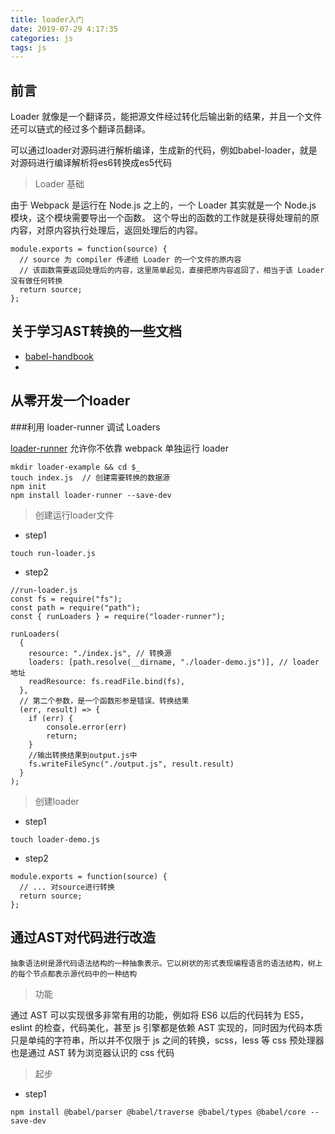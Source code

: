 ```yaml
---
title: loader入门
date: 2019-07-29 4:17:35
categories: js
tags: js
---
```



## 前言

Loader 就像是一个翻译员，能把源文件经过转化后输出新的结果，并且一个文件还可以链式的经过多个翻译员翻译。

可以通过loader对源码进行解析编译，生成新的代码，例如babel-loader，就是对源码进行编译解析将es6转换成es5代码

> Loader 基础

由于 Webpack 是运行在 Node.js 之上的，一个 Loader 其实就是一个 Node.js 模块，这个模块需要导出一个函数。 这个导出的函数的工作就是获得处理前的原内容，对原内容执行处理后，返回处理后的内容。

```
module.exports = function(source) {
  // source 为 compiler 传递给 Loader 的一个文件的原内容
  // 该函数需要返回处理后的内容，这里简单起见，直接把原内容返回了，相当于该 Loader 没有做任何转换
  return source;
};
```

## 关于学习AST转换的一些文档

* [babel-handbook](https://github.com/jamiebuilds/babel-handbook/blob/master/translations/en/user-handbook.md)
* 

## 从零开发一个loader

###利用 loader-runner 调试 Loaders


[loader-runner](https://www.npmjs.com/package/loader-runner) 允许你不依靠 webpack 单独运行 loader

```
mkdir loader-example && cd $_
touch index.js  // 创建需要转换的数据源
npm init
npm install loader-runner --save-dev
```

> 创建运行loader文件

* step1

```
touch run-loader.js
```

* step2

```
//run-loader.js
const fs = require("fs");
const path = require("path");
const { runLoaders } = require("loader-runner");

runLoaders(
  {
    resource: "./index.js", // 转换源
    loaders: [path.resolve(__dirname, "./loader-demo.js")], // loader地址
    readResource: fs.readFile.bind(fs),
  },
  // 第二个参数，是一个函数形参是错误、转换结果
  (err, result) => {
    if (err) {
        console.error(err)
        return;
    } 
    //输出转换结果到output.js中
    fs.writeFileSync("./output.js", result.result)
  }
);
```

> 创建loader

* step1

```
touch loader-demo.js
```

* step2

```
module.exports = function(source) {
  // ... 对source进行转换
  return source;
};
```

## 通过AST对代码进行改造

`抽象语法树是源代码语法结构的一种抽象表示。它以树状的形式表现编程语言的语法结构，树上的每个节点都表示源代码中的一种结构`

> 功能

通过 AST 可以实现很多非常有用的功能，例如将 ES6 以后的代码转为 ES5，eslint 的检查，代码美化，甚至 js 引擎都是依赖 AST 实现的，同时因为代码本质只是单纯的字符串，所以并不仅限于 js 之间的转换，scss，less 等 css 预处理器也是通过 AST 转为浏览器认识的 css 代码


> 起步

* step1

`npm install @babel/parser @babel/traverse @babel/types @babel/core --save-dev`



